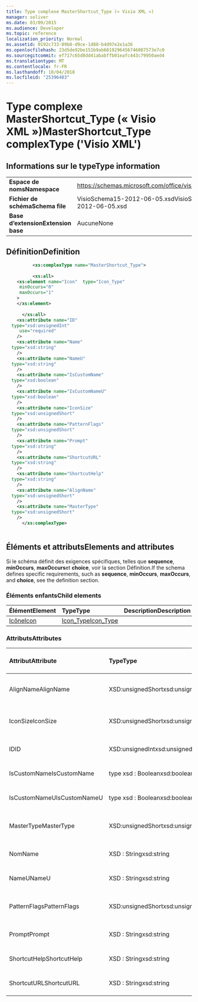 ```yaml
---
title: Type complexe MasterShortcut_Type (« Visio XML »)
manager: soliver
ms.date: 03/09/2015
ms.audience: Developer
ms.topic: reference
localization_priority: Normal
ms.assetid: 0192c733-09b8-d9ce-1d88-b4d97e2e1a36
ms.openlocfilehash: 23d5de92be151b9ab6819296456746087573e7c0
ms.sourcegitcommit: ef717c65d8dd41ababffb01eafc443c79950aed4
ms.translationtype: MT
ms.contentlocale: fr-FR
ms.lasthandoff: 10/04/2018
ms.locfileid: "25396483"
---
```

# <a name="mastershortcuttype-complextype-visio-xml"></a><span data-ttu-id="fe797-102">Type complexe MasterShortcut_Type (« Visio XML »)</span><span class="sxs-lookup"><span data-stu-id="fe797-102">MasterShortcut_Type complexType ('Visio XML')</span></span>

## <a name="type-information"></a><span data-ttu-id="fe797-103">Informations sur le type</span><span class="sxs-lookup"><span data-stu-id="fe797-103">Type information</span></span>

|||
|:-----|:-----|
|<span data-ttu-id="fe797-104">**Espace de noms**</span><span class="sxs-lookup"><span data-stu-id="fe797-104">**Namespace**</span></span> <br/> |https://schemas.microsoft.com/office/visio/2011/1/core  <br/> |
|<span data-ttu-id="fe797-105">**Fichier de schéma**</span><span class="sxs-lookup"><span data-stu-id="fe797-105">**Schema file**</span></span> <br/> |<span data-ttu-id="fe797-106">VisioSchema15-2012-06-05.xsd</span><span class="sxs-lookup"><span data-stu-id="fe797-106">VisioSchema15-2012-06-05.xsd</span></span>  <br/> |
|<span data-ttu-id="fe797-107">**Base d’extension**</span><span class="sxs-lookup"><span data-stu-id="fe797-107">**Extension base**</span></span> <br/> |<span data-ttu-id="fe797-108">Aucune</span><span class="sxs-lookup"><span data-stu-id="fe797-108">None</span></span>  <br/> |
   
## <a name="definition"></a><span data-ttu-id="fe797-109">Définition</span><span class="sxs-lookup"><span data-stu-id="fe797-109">Definition</span></span>

```XML
          <xs:complexType name="MasterShortcut_Type">
          
          <xs:all>
    <xs:element name="Icon"  type="Icon_Type"
     minOccurs="0"
     maxOccurs="1"
    >
    </xs:element>
    
      </xs:all>
    <xs:attribute name="ID"
  type="xsd:unsignedInt"
     use="required"
    />
    <xs:attribute name="Name"
  type="xsd:string"
    />
    <xs:attribute name="NameU"
  type="xsd:string"
    />
    <xs:attribute name="IsCustomName"
  type="xsd:boolean"
    />
    <xs:attribute name="IsCustomNameU"
  type="xsd:boolean"
    />
    <xs:attribute name="IconSize"
  type="xsd:unsignedShort"
    />
    <xs:attribute name="PatternFlags"
  type="xsd:unsignedShort"
    />
    <xs:attribute name="Prompt"
  type="xsd:string"
    />
    <xs:attribute name="ShortcutURL"
  type="xsd:string"
    />
    <xs:attribute name="ShortcutHelp"
  type="xsd:string"
    />
    <xs:attribute name="AlignName"
  type="xsd:unsignedShort"
    />
    <xs:attribute name="MasterType"
  type="xsd:unsignedShort"
    />
      </xs:complexType>
      
```

## <a name="elements-and-attributes"></a><span data-ttu-id="fe797-110">Éléments et attributs</span><span class="sxs-lookup"><span data-stu-id="fe797-110">Elements and attributes</span></span>

<span data-ttu-id="fe797-111">Si le schéma définit des exigences spécifiques, telles que **sequence**, **minOccurs**, **maxOccurs**et **choice**, voir la section Définition.</span><span class="sxs-lookup"><span data-stu-id="fe797-111">If the schema defines specific requirements, such as **sequence**, **minOccurs**, **maxOccurs**, and **choice**, see the definition section.</span></span> 
  
### <a name="child-elements"></a><span data-ttu-id="fe797-112">Éléments enfants</span><span class="sxs-lookup"><span data-stu-id="fe797-112">Child elements</span></span>

|<span data-ttu-id="fe797-113">**Élément**</span><span class="sxs-lookup"><span data-stu-id="fe797-113">**Element**</span></span>|<span data-ttu-id="fe797-114">**Type**</span><span class="sxs-lookup"><span data-stu-id="fe797-114">**Type**</span></span>|<span data-ttu-id="fe797-115">**Description**</span><span class="sxs-lookup"><span data-stu-id="fe797-115">**Description**</span></span>|
|:-----|:-----|:-----|
|[<span data-ttu-id="fe797-116">Icône</span><span class="sxs-lookup"><span data-stu-id="fe797-116">Icon</span></span>](icon-element-mastershortcut_type-complextypevisio-xml.md) <br/> |[<span data-ttu-id="fe797-117">Icon_Type</span><span class="sxs-lookup"><span data-stu-id="fe797-117">Icon_Type</span></span>](icon_type-complextypevisio-xml.md) <br/> ||
   
### <a name="attributes"></a><span data-ttu-id="fe797-118">Attributs</span><span class="sxs-lookup"><span data-stu-id="fe797-118">Attributes</span></span>

|<span data-ttu-id="fe797-119">**Attribut**</span><span class="sxs-lookup"><span data-stu-id="fe797-119">**Attribute**</span></span>|<span data-ttu-id="fe797-120">**Type**</span><span class="sxs-lookup"><span data-stu-id="fe797-120">**Type**</span></span>|<span data-ttu-id="fe797-121">**Obligatoire**</span><span class="sxs-lookup"><span data-stu-id="fe797-121">**Required**</span></span>|<span data-ttu-id="fe797-122">**Description**</span><span class="sxs-lookup"><span data-stu-id="fe797-122">**Description**</span></span>|<span data-ttu-id="fe797-123">**Valeurs possibles**</span><span class="sxs-lookup"><span data-stu-id="fe797-123">**Possible values**</span></span>|
|:-----|:-----|:-----|:-----|:-----|
|<span data-ttu-id="fe797-124">AlignName</span><span class="sxs-lookup"><span data-stu-id="fe797-124">AlignName</span></span>  <br/> |<span data-ttu-id="fe797-125">XSD:unsignedShort</span><span class="sxs-lookup"><span data-stu-id="fe797-125">xsd:unsignedShort</span></span>  <br/> |<span data-ttu-id="fe797-126">facultatif</span><span class="sxs-lookup"><span data-stu-id="fe797-126">optional</span></span>  <br/> ||<span data-ttu-id="fe797-127">Valeurs du type xsd:unsignedShort.</span><span class="sxs-lookup"><span data-stu-id="fe797-127">Values of the xsd:unsignedShort type.</span></span>  <br/> |
|<span data-ttu-id="fe797-128">IconSize</span><span class="sxs-lookup"><span data-stu-id="fe797-128">IconSize</span></span>  <br/> |<span data-ttu-id="fe797-129">XSD:unsignedShort</span><span class="sxs-lookup"><span data-stu-id="fe797-129">xsd:unsignedShort</span></span>  <br/> |<span data-ttu-id="fe797-130">facultatif</span><span class="sxs-lookup"><span data-stu-id="fe797-130">optional</span></span>  <br/> ||<span data-ttu-id="fe797-131">Valeurs du type xsd:unsignedShort.</span><span class="sxs-lookup"><span data-stu-id="fe797-131">Values of the xsd:unsignedShort type.</span></span>  <br/> |
|<span data-ttu-id="fe797-132">ID</span><span class="sxs-lookup"><span data-stu-id="fe797-132">ID</span></span>  <br/> |<span data-ttu-id="fe797-133">XSD:unsignedInt</span><span class="sxs-lookup"><span data-stu-id="fe797-133">xsd:unsignedInt</span></span>  <br/> |<span data-ttu-id="fe797-134">obligatoire</span><span class="sxs-lookup"><span data-stu-id="fe797-134">required</span></span>  <br/> ||<span data-ttu-id="fe797-135">Valeurs du type xsd:unsignedInt.</span><span class="sxs-lookup"><span data-stu-id="fe797-135">Values of the xsd:unsignedInt type.</span></span>  <br/> |
|<span data-ttu-id="fe797-136">IsCustomName</span><span class="sxs-lookup"><span data-stu-id="fe797-136">IsCustomName</span></span>  <br/> |<span data-ttu-id="fe797-137">type xsd : Boolean</span><span class="sxs-lookup"><span data-stu-id="fe797-137">xsd:boolean</span></span>  <br/> |<span data-ttu-id="fe797-138">facultatif</span><span class="sxs-lookup"><span data-stu-id="fe797-138">optional</span></span>  <br/> ||<span data-ttu-id="fe797-139">Valeurs du type de type xsd : Boolean.</span><span class="sxs-lookup"><span data-stu-id="fe797-139">Values of the xsd:boolean type.</span></span>  <br/> |
|<span data-ttu-id="fe797-140">IsCustomNameU</span><span class="sxs-lookup"><span data-stu-id="fe797-140">IsCustomNameU</span></span>  <br/> |<span data-ttu-id="fe797-141">type xsd : Boolean</span><span class="sxs-lookup"><span data-stu-id="fe797-141">xsd:boolean</span></span>  <br/> |<span data-ttu-id="fe797-142">facultatif</span><span class="sxs-lookup"><span data-stu-id="fe797-142">optional</span></span>  <br/> ||<span data-ttu-id="fe797-143">Valeurs du type de type xsd : Boolean.</span><span class="sxs-lookup"><span data-stu-id="fe797-143">Values of the xsd:boolean type.</span></span>  <br/> |
|<span data-ttu-id="fe797-144">MasterType</span><span class="sxs-lookup"><span data-stu-id="fe797-144">MasterType</span></span>  <br/> |<span data-ttu-id="fe797-145">XSD:unsignedShort</span><span class="sxs-lookup"><span data-stu-id="fe797-145">xsd:unsignedShort</span></span>  <br/> |<span data-ttu-id="fe797-146">facultatif</span><span class="sxs-lookup"><span data-stu-id="fe797-146">optional</span></span>  <br/> ||<span data-ttu-id="fe797-147">Valeurs du type xsd:unsignedShort.</span><span class="sxs-lookup"><span data-stu-id="fe797-147">Values of the xsd:unsignedShort type.</span></span>  <br/> |
|<span data-ttu-id="fe797-148">Nom</span><span class="sxs-lookup"><span data-stu-id="fe797-148">Name</span></span>  <br/> |<span data-ttu-id="fe797-149">XSD : String</span><span class="sxs-lookup"><span data-stu-id="fe797-149">xsd:string</span></span>  <br/> |<span data-ttu-id="fe797-150">facultatif</span><span class="sxs-lookup"><span data-stu-id="fe797-150">optional</span></span>  <br/> ||<span data-ttu-id="fe797-151">Valeurs du type xsd : String.</span><span class="sxs-lookup"><span data-stu-id="fe797-151">Values of the xsd:string type.</span></span>  <br/> |
|<span data-ttu-id="fe797-152">NameU</span><span class="sxs-lookup"><span data-stu-id="fe797-152">NameU</span></span>  <br/> |<span data-ttu-id="fe797-153">XSD : String</span><span class="sxs-lookup"><span data-stu-id="fe797-153">xsd:string</span></span>  <br/> |<span data-ttu-id="fe797-154">facultatif</span><span class="sxs-lookup"><span data-stu-id="fe797-154">optional</span></span>  <br/> ||<span data-ttu-id="fe797-155">Valeurs du type xsd : String.</span><span class="sxs-lookup"><span data-stu-id="fe797-155">Values of the xsd:string type.</span></span>  <br/> |
|<span data-ttu-id="fe797-156">PatternFlags</span><span class="sxs-lookup"><span data-stu-id="fe797-156">PatternFlags</span></span>  <br/> |<span data-ttu-id="fe797-157">XSD:unsignedShort</span><span class="sxs-lookup"><span data-stu-id="fe797-157">xsd:unsignedShort</span></span>  <br/> |<span data-ttu-id="fe797-158">facultatif</span><span class="sxs-lookup"><span data-stu-id="fe797-158">optional</span></span>  <br/> ||<span data-ttu-id="fe797-159">Valeurs du type xsd:unsignedShort.</span><span class="sxs-lookup"><span data-stu-id="fe797-159">Values of the xsd:unsignedShort type.</span></span>  <br/> |
|<span data-ttu-id="fe797-160">Prompt</span><span class="sxs-lookup"><span data-stu-id="fe797-160">Prompt</span></span>  <br/> |<span data-ttu-id="fe797-161">XSD : String</span><span class="sxs-lookup"><span data-stu-id="fe797-161">xsd:string</span></span>  <br/> |<span data-ttu-id="fe797-162">facultatif</span><span class="sxs-lookup"><span data-stu-id="fe797-162">optional</span></span>  <br/> ||<span data-ttu-id="fe797-163">Valeurs du type xsd : String.</span><span class="sxs-lookup"><span data-stu-id="fe797-163">Values of the xsd:string type.</span></span>  <br/> |
|<span data-ttu-id="fe797-164">ShortcutHelp</span><span class="sxs-lookup"><span data-stu-id="fe797-164">ShortcutHelp</span></span>  <br/> |<span data-ttu-id="fe797-165">XSD : String</span><span class="sxs-lookup"><span data-stu-id="fe797-165">xsd:string</span></span>  <br/> |<span data-ttu-id="fe797-166">facultatif</span><span class="sxs-lookup"><span data-stu-id="fe797-166">optional</span></span>  <br/> ||<span data-ttu-id="fe797-167">Valeurs du type xsd : String.</span><span class="sxs-lookup"><span data-stu-id="fe797-167">Values of the xsd:string type.</span></span>  <br/> |
|<span data-ttu-id="fe797-168">ShortcutURL</span><span class="sxs-lookup"><span data-stu-id="fe797-168">ShortcutURL</span></span>  <br/> |<span data-ttu-id="fe797-169">XSD : String</span><span class="sxs-lookup"><span data-stu-id="fe797-169">xsd:string</span></span>  <br/> |<span data-ttu-id="fe797-170">facultatif</span><span class="sxs-lookup"><span data-stu-id="fe797-170">optional</span></span>  <br/> ||<span data-ttu-id="fe797-171">Valeurs du type xsd : String.</span><span class="sxs-lookup"><span data-stu-id="fe797-171">Values of the xsd:string type.</span></span>  <br/> |
   

